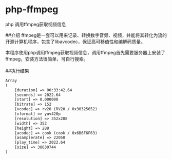 # php-ffmpeg
php 调用ffmpeg获取视频信息

##介绍
ffmpeg是一套可以用来记录、转换数字音频、视频，并能将其转化为流的开源计算机程序，包含了libavcodec，保证高可移值性和编解码质量。

本程序使用php调用ffmpeg获取视频信息，调用ffmpeg首先需要服务器上安装了ffmpeg，安装方法很简单，可自行搜索。
<br>
<br>
##执行结果
```html
Array
(
    [duration] => 00:33:42.64
    [seconds] => 2022.64
    [start] => 0.000000
    [bitrate] => 152
    [vcodec] => rv20 (RV20 / 0x30325652)
    [vformat] => yuv420p
    [resolution] => 352x288
    [width] => 352
    [height] => 288
    [acodec] => cook (cook / 0x6B6F6F63)
    [asamplerate] => 22050
    [play_time] => 2022.64
    [size] => 38630744
)
```